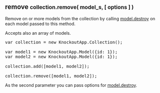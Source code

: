 <h2 class="page-header">remove <small>collection.remove( model_s, [ options ] )</small></h2>

Remove on or more models from the collection by calling <a href="#destroymodel.destroy([options])">model.destroy</a> on each model passed to this method.

Accepts also an array of models.

<pre class="prettyprint">
var collection = new KnockoutApp.Collection();

var model1 = new KnockoutApp.Model({id: 1});
var model2 = new KnockoutApp.Model({id: 1});

collection.add([model1, model2]);

collection.remove([model1, model2]);
</pre>

As the second parameter you can pass options for <a href="#destroymodel.destroy([options])">model.destroy</a>.